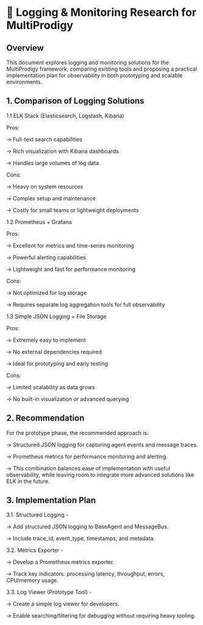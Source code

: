 # 📝 Logging & Monitoring Research for MultiProdigy
## Overview

This document explores logging and monitoring solutions for the MultiProdigy framework, comparing existing tools and proposing a practical implementation plan for observability in both prototyping and scalable environments.

## 1. Comparison of Logging Solutions
1.1 ELK Stack (Elasticsearch, Logstash, Kibana)

Pros:

-> Full-text search capabilities

-> Rich visualization with Kibana dashboards

-> Handles large volumes of log data

Cons:

-> Heavy on system resources

-> Complex setup and maintenance

-> Costly for small teams or lightweight deployments

1.2 Prometheus + Grafana

Pros:

-> Excellent for metrics and time-series monitoring

-> Powerful alerting capabilities

-> Lightweight and fast for performance monitoring

Cons:

-> Not optimized for log storage

-> Requires separate log aggregation tools for full observability

1.3 Simple JSON Logging + File Storage

Pros:

-> Extremely easy to implement

-> No external dependencies required

-> Ideal for prototyping and early testing

Cons:

-> Limited scalability as data grows

-> No built-in visualization or advanced querying

## 2. Recommendation

For the prototype phase, the recommended approach is:

-> Structured JSON logging for capturing agent events and message traces.

-> Prometheus metrics for performance monitoring and alerting.

-> This combination balances ease of implementation with useful observability, while leaving room to integrate more advanced solutions like ELK in the future.

## 3. Implementation Plan

3.1. Structured Logging - 

-> Add structured JSON logging to BaseAgent and MessageBus.

-> Include trace_id, event_type, timestamps, and metadata.

3.2. Metrics Exporter - 

-> Develop a Prometheus metrics exporter.

-> Track key indicators: processing latency, throughput, errors, CPU/memory usage.

3.3. Log Viewer (Prototype Tool) - 

-> Create a simple log viewer for developers.

-> Enable searching/filtering for debugging without requiring heavy tooling.
